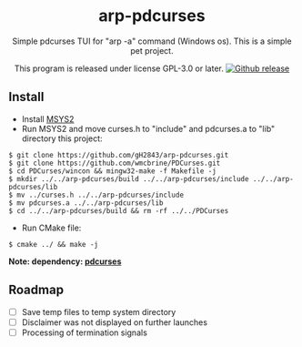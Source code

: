 <h1 align="center">arp-pdcurses</h1>
<p align="center">
Simple pdcurses TUI for "arp -a" command (Windows os). This is a simple pet project.
</p>
<p align="center">
This program is released under license GPL-3.0 or later.
  <a href="https://GitHub.com/gH2843/arp-pdcurses/releases/">
    <img alt="Github release" src="https://img.shields.io/github/release/gH2843/arp-pdcurses.svg?color=%23197B30&include_prereleases">
  </a>
</p>

## Install
- Install [MSYS2](https://www.mingw-w64.org/downloads/)
- Run MSYS2 and move curses.h to "include" and pdcurses.a to "lib" directory this project:
```console
$ git clone https://github.com/gH2843/arp-pdcurses.git
$ git clone https://github.com/wmcbrine/PDCurses.git
$ cd PDCurses/wincon && mingw32-make -f Makefile -j
$ mkdir ../../arp-pdcurses/build ../../arp-pdcurses/include ../../arp-pdcurses/lib
$ mv ../curses.h ../../arp-pdcurses/include
$ mv pdcurses.a ../../arp-pdcurses/lib
$ cd ../../arp-pdcurses/build && rm -rf ../../PDCurses
```
- Run CMake file:
```console
$ cmake ../ && make -j
```
**Note: dependency: [pdcurses](https://github.com/wmcbrine/PDCurses)**
## Roadmap
- [ ] Save temp files to temp system directory
- [ ] Disclaimer was not displayed on further launches
- [ ] Processing of termination signals